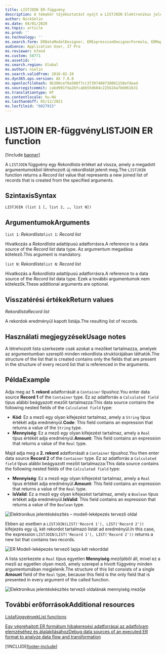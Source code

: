 ```yaml
---
title: LISTJOIN ER-függvény
description: A témakör tájékoztatást nyújt a LISTJOIN Elektronikus jelentéskészítési (ER) függvény használatának módjáról.
author: NickSelin
ms.date: 04/01/2020
ms.topic: article
ms.prod: ''
ms.technology: ''
ms.search.form: ERDataModelDesigner, ERExpressionDesignerFormula, ERMappedFormatDesigner, ERModelMappingDesigner
audience: Application User, IT Pro
ms.reviewer: kfend
ms.custom: 58771
ms.assetid: ''
ms.search.region: Global
ms.author: nselin
ms.search.validFrom: 2016-02-28
ms.dyn365.ops.version: AX 7.0.0
ms.openlocfilehash: 9b300cef0a508f7cc37397480738091158efdead
ms.sourcegitcommit: cabd991fda2bfcabb55db84c225b24a7bb061631
ms.translationtype: HT
ms.contentlocale: hu-HU
ms.lasthandoff: 05/12/2021
ms.locfileid: "6027915"
---
```

# <a name="listjoin-er-function"></a><span data-ttu-id="9a94e-103">LISTJOIN ER-függvény</span><span class="sxs-lookup"><span data-stu-id="9a94e-103">LISTJOIN ER function</span></span>

[!include [banner](../includes/banner.md)]

<span data-ttu-id="9a94e-104">A `LISTJOIN` függvény egy *Rekordlista* értéket ad vissza, amely a megadott argumentumokból létrehozott új rekordlistát jelenít meg.</span><span class="sxs-lookup"><span data-stu-id="9a94e-104">The `LISTJOIN` function returns a *Record list* value that represents a new joined list of records that is created from the specified arguments.</span></span>

## <a name="syntax"></a><span data-ttu-id="9a94e-105">Szintaxis</span><span class="sxs-lookup"><span data-stu-id="9a94e-105">Syntax</span></span>

```vb
LISTJOIN (list 1 [, list 2, …, list N])
```

## <a name="arguments"></a><span data-ttu-id="9a94e-106">Argumentumok</span><span class="sxs-lookup"><span data-stu-id="9a94e-106">Arguments</span></span>

<span data-ttu-id="9a94e-107">`list 1`: *Rekordlista*</span><span class="sxs-lookup"><span data-stu-id="9a94e-107">`list 1`: *Record list*</span></span>

<span data-ttu-id="9a94e-108">Hivatkozás a *Rekordlista* adattípusú adatforrásra.</span><span class="sxs-lookup"><span data-stu-id="9a94e-108">A reference to a data source of the *Record list* data type.</span></span> <span data-ttu-id="9a94e-109">Az argumentum megadása kötelező.</span><span class="sxs-lookup"><span data-stu-id="9a94e-109">This argument is mandatory.</span></span>

<span data-ttu-id="9a94e-110">`list N`: *Rekordlista*</span><span class="sxs-lookup"><span data-stu-id="9a94e-110">`list N`: *Record list*</span></span>

<span data-ttu-id="9a94e-111">Hivatkozás a *Rekordlista* adattípusú adatforrásra.</span><span class="sxs-lookup"><span data-stu-id="9a94e-111">A reference to a data source of the *Record list* data type.</span></span> <span data-ttu-id="9a94e-112">Ezek a további argumentumok nem kötelezők.</span><span class="sxs-lookup"><span data-stu-id="9a94e-112">These additional arguments are optional.</span></span>

## <a name="return-values"></a><span data-ttu-id="9a94e-113">Visszatérési értékek</span><span class="sxs-lookup"><span data-stu-id="9a94e-113">Return values</span></span>

<span data-ttu-id="9a94e-114">*Rekordlista*</span><span class="sxs-lookup"><span data-stu-id="9a94e-114">*Record list*</span></span>

<span data-ttu-id="9a94e-115">A rekordok eredményül kapott listája.</span><span class="sxs-lookup"><span data-stu-id="9a94e-115">The resulting list of records.</span></span>

## <a name="usage-notes"></a><span data-ttu-id="9a94e-116">Használati megjegyzések</span><span class="sxs-lookup"><span data-stu-id="9a94e-116">Usage notes</span></span>

<span data-ttu-id="9a94e-117">A létrehozott lista szerkezete csak azokat a mezőket tartalmazza, amelyek az argumentumban szereplő minden rekordlista struktúrájában láthatók.</span><span class="sxs-lookup"><span data-stu-id="9a94e-117">The structure of the list that is created contains only the fields that are present in the structure of every record list that is referenced in the arguments.</span></span>

## <a name="example"></a><span data-ttu-id="9a94e-118">Példa</span><span class="sxs-lookup"><span data-stu-id="9a94e-118">Example</span></span>

<span data-ttu-id="9a94e-119">Adja meg az **1. rekord** adatforrását a `Container` típushoz.</span><span class="sxs-lookup"><span data-stu-id="9a94e-119">You enter data source **Record 1** of the `Container` type.</span></span> <span data-ttu-id="9a94e-120">Ez az adatforrás a `Calculated field` típus alábbi beágyazott mezőit tartalmazza:</span><span class="sxs-lookup"><span data-stu-id="9a94e-120">This data source contains the following nested fields of the `Calculated field` type:</span></span>

- <span data-ttu-id="9a94e-121">**Kód**: Ez a mező egy olyan kifejezést tartalmaz, amely a `String` típus értékét adja eredményül.</span><span class="sxs-lookup"><span data-stu-id="9a94e-121">**Code**: This field contains an expression that returns a value of the `String` type.</span></span>
- <span data-ttu-id="9a94e-122">**Mennyiség**: Ez a mező egy olyan kifejezést tartalmaz, amely a `Real` típus értékét adja eredményül.</span><span class="sxs-lookup"><span data-stu-id="9a94e-122">**Amount**: This field contains an expression that returns a value of the `Real` type.</span></span>

<span data-ttu-id="9a94e-123">Majd adja meg a **2. rekord** adatforrását a `Container` típushoz.</span><span class="sxs-lookup"><span data-stu-id="9a94e-123">You then enter data source **Record 2** of the `Container` type.</span></span> <span data-ttu-id="9a94e-124">Ez az adatforrás a `Calculated field` típus alábbi beágyazott mezőit tartalmazza:</span><span class="sxs-lookup"><span data-stu-id="9a94e-124">This data source contains the following nested fields of the `Calculated field` type:</span></span>

- <span data-ttu-id="9a94e-125">**Mennyiség**: Ez a mező egy olyan kifejezést tartalmaz, amely a `Real` típus értékét adja eredményül.</span><span class="sxs-lookup"><span data-stu-id="9a94e-125">**Amount**: This field contains an expression that returns a value of the `Real` type.</span></span>
- <span data-ttu-id="9a94e-126">**IsValid**: Ez a mező egy olyan kifejezést tartalmaz, amely a `Boolean` típus értékét adja eredményül.</span><span class="sxs-lookup"><span data-stu-id="9a94e-126">**IsValid**: This field contains an expression that returns a value of the `Boolean` type.</span></span>

![Elektronikus jelentéskészítés – modell-leképezés tervező oldal](./media/er-functions-list-listjoin-image1.gif)

<span data-ttu-id="9a94e-128">Ebben az esetben a `LISTJOIN(LIST('Record 1'), LIST('Record 2'))` kifejezés egy új, két rekordot tartalmazó listát ad eredményül.</span><span class="sxs-lookup"><span data-stu-id="9a94e-128">In this case, the expression `LISTJOIN(LIST('Record 1'), LIST('Record 2'))` returns a new list that contains two records.</span></span>

![ER Modell-leképezés tervező lapja két rekorddal](./media/er-functions-list-listjoin-image2.gif)

<span data-ttu-id="9a94e-130">A lista szerkezete a `Real` típus egyetlen **Mennyiség** mezőjéből áll, mivel ez a mező az egyetlen olyan mező, amely szerepel a hívott függvény minden argumentumában megjelenik.</span><span class="sxs-lookup"><span data-stu-id="9a94e-130">The structure of this list consists of a single **Amount** field of the `Real` type, because this field is the only field that is presented in every argument of the called function.</span></span>

![Elektronikus jelentéskészítés tervező oldalának mennyiség mezője](./media/er-functions-list-listjoin-image3.gif)

## <a name="additional-resources"></a><span data-ttu-id="9a94e-132">További erőforrások</span><span class="sxs-lookup"><span data-stu-id="9a94e-132">Additional resources</span></span>

[<span data-ttu-id="9a94e-133">Listafüggvények</span><span class="sxs-lookup"><span data-stu-id="9a94e-133">List functions</span></span>](er-functions-category-list.md)

[<span data-ttu-id="9a94e-134">Egy végrehajtott ER formátum hibakeresési adatforrásai az adatfolyam elemzéséhez és átalakításához</span><span class="sxs-lookup"><span data-stu-id="9a94e-134">Debug data sources of an executed ER format to analyze data flow and transformation</span></span>](er-debug-data-sources.md)


[!INCLUDE[footer-include](../../../includes/footer-banner.md)]
